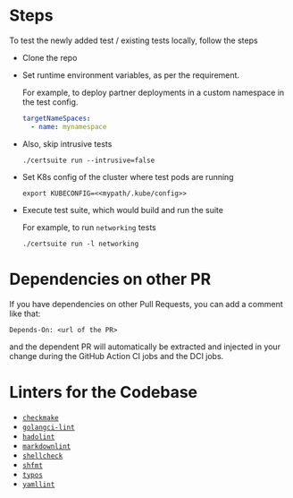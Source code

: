 <!-- markdownlint-disable line-length no-bare-urls -->
# Steps

To test the newly added test / existing tests locally, follow the steps

- Clone the repo
- Set runtime environment variables, as per the requirement.

    For example, to deploy partner deployments in a custom namespace in the test config.

    ```yaml
    targetNameSpaces:
      - name: mynamespace
    ```

- Also, skip intrusive tests

    ```shell
    ./certsuite run --intrusive=false
    ```

- Set K8s config of the cluster where test pods are running

    ```shell
    export KUBECONFIG=<<mypath/.kube/config>>
    ```

- Execute test suite, which would build and run the suite

    For example, to run `networking` tests

    ```shell
    ./certsuite run -l networking
    ```

# Dependencies on other PR

If you have dependencies on other Pull Requests, you can add a comment like that:

```text
Depends-On: <url of the PR>
```

and the dependent PR will automatically be extracted and injected in your change during the GitHub Action CI jobs and the DCI jobs.

# Linters for the Codebase

- [`checkmake`](https://github.com/mrtazz/checkmake)
- [`golangci-lint`](https://github.com/golangci/golangci-lint)
- [`hadolint`](https://github.com/hadolint/hadolint)
- [`markdownlint`](https://github.com/igorshubovych/markdownlint-cli)
- [`shellcheck`](https://github.com/koalaman/shellcheck)
- [`shfmt`](https://github.com/mvdan/sh)
- [`typos`](https://github.com/crate-ci/typos)
- [`yamllint`](https://github.com/adrienverge/yamllint)
